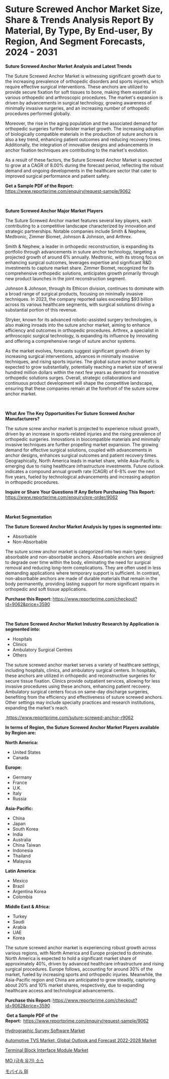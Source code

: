 <p><h1>Suture Screwed Anchor Market Size, Share & Trends Analysis Report By Material, By Type, By End-user, By Region, And Segment Forecasts, 2024 - 2031</h1></p><p><strong>Suture Screwed Anchor Market Analysis and Latest Trends</strong></p>
<p><p>The Suture Screwed Anchor Market is witnessing significant growth due to the increasing prevalence of orthopedic disorders and sports injuries, which require effective surgical interventions. These anchors are utilized to provide secure fixation for soft tissues to bone, making them essential in various orthopedic and arthroscopic procedures. The market's expansion is driven by advancements in surgical technology, growing awareness of minimally invasive surgeries, and an increasing number of orthopedic procedures performed globally.</p><p>Moreover, the rise in the aging population and the associated demand for orthopedic surgeries further bolster market growth. The increasing adoption of biologically compatible materials in the production of suture anchors is also a key trend, enhancing patient outcomes and reducing recovery times. Additionally, the integration of innovative designs and advancements in anchor fixation techniques are contributing to the market's evolution.</p><p>As a result of these factors, the Suture Screwed Anchor Market is expected to grow at a CAGR of 8.00% during the forecast period, reflecting the robust demand and ongoing developments in the healthcare sector that cater to improved surgical performance and patient safety.</p></p>
<p><strong>Get a Sample PDF of the Report:&nbsp;</strong> <a href="https://www.reportprime.com/enquiry/request-sample/9062">https://www.reportprime.com/enquiry/request-sample/9062</a></p>
<p>&nbsp;</p>
<p><strong>Suture Screwed Anchor Major Market Players</strong></p>
<p><p>The Suture Screwed Anchor market features several key players, each contributing to a competitive landscape characterized by innovation and strategic partnerships. Notable companies include Smith & Nephew, Medtronic, Zimmer Biomet, Johnson & Johnson, and Arthrex.</p><p>Smith & Nephew, a leader in orthopedic reconstruction, is expanding its portfolio through advancements in suture anchor technology, targeting a projected growth of around 6% annually. Medtronic, with its strong focus on enhancing surgical outcomes, leverages expertise and significant R&D investments to capture market share. Zimmer Biomet, recognized for its comprehensive orthopedic solutions, anticipates growth primarily through new product launches in the joint reconstruction segment.</p><p>Johnson & Johnson, through its Ethicon division, continues to dominate with a broad range of surgical products, focusing on minimally invasive techniques. In 2023, the company reported sales exceeding $93 billion across its various healthcare segments, with surgical solutions driving a substantial portion of this revenue.</p><p>Stryker, known for its advanced robotic-assisted surgery technologies, is also making inroads into the suture anchor market, aiming to enhance efficiency and outcomes in orthopedic procedures. Arthrex, a specialist in arthroscopic surgical technology, is expanding its influence by innovating and offering a comprehensive range of suture anchor systems.</p><p>As the market evolves, forecasts suggest significant growth driven by increasing surgical interventions, advances in minimally invasive techniques, and rising sports injuries. The global suture anchor market is expected to grow substantially, potentially reaching a market size of several hundred million dollars within the next few years as demand for innovative orthopedic solutions surges. Overall, strategic collaborations and continuous product development will shape the competitive landscape, ensuring that these companies remain at the forefront of the suture screw anchor market.</p></p>
<p>&nbsp;</p>
<p><strong>What Are The Key Opportunities For Suture Screwed Anchor Manufacturers?</strong></p>
<p><p>The suture screw anchor market is projected to experience robust growth, driven by an increase in sports-related injuries and the rising prevalence of orthopedic surgeries. Innovations in biocompatible materials and minimally invasive techniques are further propelling market expansion. The growing demand for effective surgical solutions, coupled with advancements in anchor designs, enhances surgical outcomes and patient recovery times. Geographically, North America leads in market share, while Asia-Pacific is emerging due to rising healthcare infrastructure investments. Future outlook indicates a compound annual growth rate (CAGR) of 6-8% over the next five years, fueled by technological advancements and increasing adoption in orthopedic procedures.</p></p>
<p><strong>Inquire or Share Your Questions If Any Before Purchasing This Report:</strong> <a href="https://www.reportprime.com/enquiry/pre-order/9062">https://www.reportprime.com/enquiry/pre-order/9062</a></p>
<p>&nbsp;</p>
<p><strong>Market Segmentation</strong></p>
<p><strong>The Suture Screwed Anchor Market Analysis by types is segmented into:</strong></p>
<p><ul><li>Absorbable</li><li>Non-Absorbable</li></ul></p>
<p><p>The suture screw anchor market is categorized into two main types: absorbable and non-absorbable anchors. Absorbable anchors are designed to degrade over time within the body, eliminating the need for surgical removal and reducing long-term complications. They are often used in less demanding applications where temporary support is sufficient. In contrast, non-absorbable anchors are made of durable materials that remain in the body permanently, providing lasting support for more significant repairs in orthopedic and soft tissue applications.</p></p>
<p><strong>Purchase this Report:&nbsp;</strong><a href="https://www.reportprime.com/checkout?id=9062&price=3590">https://www.reportprime.com/checkout?id=9062&price=3590</a></p>
<p>&nbsp;</p>
<p><strong>The Suture Screwed Anchor Market Industry Research by Application is segmented into:</strong></p>
<p><ul><li>Hospitals</li><li>Clinics</li><li>Ambulatory Surgical Centres</li><li>Others</li></ul></p>
<p><p>The suture screwed anchor market serves a variety of healthcare settings, including hospitals, clinics, and ambulatory surgical centers. In hospitals, these anchors are utilized in orthopedic and reconstructive surgeries for secure tissue fixation. Clinics provide outpatient services, allowing for less invasive procedures using these anchors, enhancing patient recovery. Ambulatory surgical centers focus on same-day discharge surgeries, benefiting from the efficiency and effectiveness of suture screwed anchors. Other settings may include specialty practices and research institutions, expanding the market's reach.</p></p>
<p><a href="https://www.reportprime.com/suture-screwed-anchor-r9062">&nbsp;https://www.reportprime.com/suture-screwed-anchor-r9062</a></p>
<p><strong>In terms of Region, the Suture Screwed Anchor Market Players available by Region are:</strong></p>
<p>
    <p> <strong> North America: </strong>
        <ul>
            <li>United States</li>
            <li>Canada</li>
        </ul>
        </p> 
    <p> <strong> Europe: </strong>
        <ul>
            <li>Germany</li>
            <li>France</li>
            <li>U.K.</li>
            <li>Italy</li>
            <li>Russia</li>
        </ul>
        </p> 
    <p> <strong> Asia-Pacific: </strong>
        <ul>
            <li>China</li>
            <li>Japan</li>
            <li>South Korea</li>
            <li>India</li>
            <li>Australia</li>
            <li>China Taiwan</li>
            <li>Indonesia</li>
            <li>Thailand</li>
            <li>Malaysia</li>
        </ul>
        </p> 
    <p> <strong> Latin America: </strong>
        <ul>
            <li>Mexico</li>
            <li>Brazil</li>
            <li>Argentina Korea</li>
            <li>Colombia</li>
        </ul>
        </p> 
    <p> <strong> Middle East & Africa: </strong>
        <ul>
            <li>Turkey</li>
            <li>Saudi</li>
            <li>Arabia</li>
            <li>UAE</li>
            <li>Korea</li>
        </ul>
    </p>
    </p>
<p><p>The suture screwed anchor market is experiencing robust growth across various regions, with North America and Europe projected to dominate. North America is expected to hold a significant market share of approximately 40%, driven by advanced healthcare infrastructure and rising surgical procedures. Europe follows, accounting for around 30% of the market, fueled by increasing sports and orthopedic injuries. Meanwhile, the Asia-Pacific region and China are anticipated to grow steadily, capturing about 20% and 10% market shares, respectively, due to expanding healthcare access and technological advancements.</p></p>
<p><strong>Purchase this Report: </strong><a href="https://www.reportprime.com/checkout?id=9062&price=3590">https://www.reportprime.com/checkout?id=9062&price=3590</a></p>
<p>&nbsp;<strong>Get a Sample PDF of the Report:&nbsp;&nbsp;</strong><a href="https://www.reportprime.com/enquiry/request-sample/9062">https://www.reportprime.com/enquiry/request-sample/9062</a></p>
<p><strong></strong></p>
<p><p><a href="https://www.linkedin.com/pulse/strategic-market-insights-global-hydrographic-survey-software-rsw6f?trackingId=Xh3FVCOYShir1ACykk3B5A%3D%3D">Hydrographic Survey Software Market</a></p><p><a href="https://medium.com/@endridushku133/the-global-automotive-tvs-market-global-outlook-and-forecast-2022-2028-market-is-a-dynamic-and-764d1796c63c">Automotive TVS Market, Global Outlook and Forecast 2022-2028 Market</a></p><p><a href="https://issuu.com/reportprime-2/docs/terminal-block-interface-module-mar_dbd2cc8390fd67">Terminal Block Interface Module Market</a></p><p><a href="https://medium.com/@wpzbonrg51/mo-%EA%B8%88%EC%86%8D-%EC%9C%A0%EA%B8%B0-%EC%86%8C%EC%8A%A4-%EC%8B%9C%EC%9E%A5-%ED%86%B5%EC%B0%B0%EB%A0%A5-%EC%8B%9C%EC%9E%A5-%EC%A0%9C%ED%92%88-%EB%B0%8F-%EC%A7%80%EC%97%AD-%EB%B6%84%EC%84%9D%EC%9D%80-2024%EB%85%84%EB%B6%80%ED%84%B0-2031%EB%85%84%EA%B9%8C%EC%A7%80%EC%9D%98-%EC%98%88%EC%B8%A1%EC%9D%84-%EC%A0%9C%EA%B3%B5%ED%95%A9%EB%8B%88%EB%8B%A4-ccb6ea47cbfa">MO (금속 유기) 소스</a></p><p><a href="https://medium.com/@durgin521/mobile-bi-market-%E3%81%AF-%E3%82%B3%E3%82%B9%E3%83%88%E7%AE%A1%E7%90%86%E3%81%A8%E5%8A%B9%E7%8E%87%E5%90%91%E4%B8%8A%E3%82%92%E5%84%AA%E5%85%88%E3%81%97%E3%81%BE%E3%81%99-%E3%81%95%E3%82%89%E3%81%AB-%E5%A0%B1%E5%91%8A%E6%9B%B8%E3%81%AF%E5%B8%82%E5%A0%B4%E3%81%AE%E9%9C%80%E8%A6%81%E9%9D%A2%E3%81%A8%E4%BE%9B%E7%B5%A6%E9%9D%A2%E3%81%AE%E4%B8%A1%E6%96%B9%E3%82%92%E3%82%AB%E3%83%90%E3%83%BC%E3%81%97%E3%81%A6%E3%81%84%E3%81%BE%E3%81%99-mobile-bi-%E5%B8%82%E5%A0%B4%E3%81%AF-2024-%E3%81%8B%E3%82%89-9-a870d5882b34">モバイル BI</a></p></p>